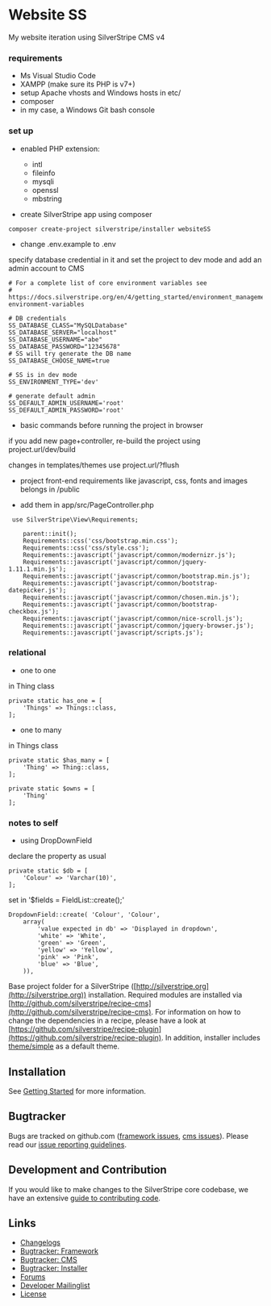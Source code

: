 # Website SS
My website iteration using SilverStripe CMS v4

### requirements
- Ms Visual Studio Code
- XAMPP (make sure its PHP is v7+)
- setup Apache vhosts and Windows hosts in etc/
- composer
- in my case, a Windows Git bash console

### set up
- enabled PHP extension:
    - intl
    - fileinfo
    - mysqli
    - openssl
    - mbstring

- create SilverStripe app using composer

`composer create-project silverstripe/installer websiteSS`

- change .env.example to .env

specify database credential in it and set the project to dev mode and add an admin account to CMS

```
# For a complete list of core environment variables see
# https://docs.silverstripe.org/en/4/getting_started/environment_management/#core-environment-variables

# DB credentials
SS_DATABASE_CLASS="MySQLDatabase"
SS_DATABASE_SERVER="localhost"
SS_DATABASE_USERNAME="abe"
SS_DATABASE_PASSWORD="12345678"
# SS will try generate the DB name
SS_DATABASE_CHOOSE_NAME=true

# SS is in dev mode
SS_ENVIRONMENT_TYPE='dev'

# generate default admin
SS_DEFAULT_ADMIN_USERNAME='root'
SS_DEFAULT_ADMIN_PASSWORD='root'
```

- basic commands before running the project in browser

if you add new page+controller, re-build the project using project.url/dev/build

changes in templates/themes use project.url/?flush

- project front-end requirements like javascript, css, fonts and images belongs in /public

- add them in app/src/PageController.php

` use SilverStripe\View\Requirements;`

```
    parent::init();
    Requirements::css('css/bootstrap.min.css');
    Requirements::css('css/style.css');
    Requirements::javascript('javascript/common/modernizr.js');
    Requirements::javascript('javascript/common/jquery-1.11.1.min.js');
    Requirements::javascript('javascript/common/bootstrap.min.js');
    Requirements::javascript('javascript/common/bootstrap-datepicker.js');
    Requirements::javascript('javascript/common/chosen.min.js');
    Requirements::javascript('javascript/common/bootstrap-checkbox.js');
    Requirements::javascript('javascript/common/nice-scroll.js');
    Requirements::javascript('javascript/common/jquery-browser.js');
    Requirements::javascript('javascript/scripts.js');
```

### relational

- one to one

in Thing class
```
private static has_one = [
    'Things' => Things::class,
];
```

- one to many

in Things class
```
private static $has_many = [
    'Thing' => Thing::class,
];

private static $owns = [
    'Thing'
];
```

### notes to self

- using DropDownField

declare the property as usual

```
private static $db = [
    'Colour' => 'Varchar(10)',
];
```
set in  '$fields = FieldList::create();'

```
DropdownField::create( 'Colour', 'Colour',
    array(
        'value expected in db' => 'Displayed in dropdown',
        'white' => 'White',
        'green' => 'Green',
        'yellow' => 'Yellow',
        'pink' => 'Pink',
        'blue' => 'Blue',
    )),
```

Base project folder for a SilverStripe ([http://silverstripe.org](http://silverstripe.org)) installation. Required modules are installed via [http://github.com/silverstripe/recipe-cms](http://github.com/silverstripe/recipe-cms). For information on how to change the dependencies in a recipe, please have a look at [https://github.com/silverstripe/recipe-plugin](https://github.com/silverstripe/recipe-plugin). In addition, installer includes [theme/simple](https://github.com/silverstripe-themes/silverstripe-simple) as a default theme.

## Installation ##


See [Getting Started](https://docs.silverstripe.org/en/4/getting_started/) for more information.

## Bugtracker ##

Bugs are tracked on github.com ([framework issues](https://github.com/silverstripe/silverstripe-framework/issues),
[cms issues](https://github.com/silverstripe/silverstripe-cms/issues)).
Please read our [issue reporting guidelines](https://docs.silverstripe.org/en/4/contributing/issues_and_bugs/).

## Development and Contribution ##

If you would like to make changes to the SilverStripe core codebase, we have an extensive [guide to contributing code](https://docs.silverstripe.org/en/4/contributing/code/).

## Links ##

 * [Changelogs](https://docs.silverstripe.org/en/4/changelogs/)
 * [Bugtracker: Framework](https://github.com/silverstripe/silverstripe-framework/issues)
 * [Bugtracker: CMS](https://github.com/silverstripe/silverstripe-cms/issues)
 * [Bugtracker: Installer](https://github.com/silverstripe/silverstripe-installer/issues)
 * [Forums](http://silverstripe.org/forums)
 * [Developer Mailinglist](https://groups.google.com/forum/#!forum/silverstripe-dev)
 * [License](./LICENSE)
